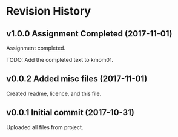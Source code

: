 # Revision History

## v1.0.0 Assignment Completed (2017-11-01)
Assignment completed.

TODO: Add the completed text to kmom01.

## v0.0.2 Added misc files (2017-11-01)
Created readme, licence, and this file.

## v0.0.1 Initial commit (2017-10-31)
Uploaded all files from project.

